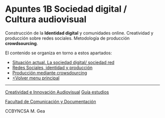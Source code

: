 # Apuntes 1B Sociedad digital / Cultura audiovisual

 Construcción de la **Identidad digital** y comunidades online. Creatividad y producción sobre redes sociales. Metodología de producción **crowdsourcing**.

 El contenido se organiza en torno a estos apartados: 

  - [Situación actual. La sociedad digital/ sociedad red](./sociedad_digital.md)
  - [Redes Sociales, identidad y producción](./RRSS.md)
  - [Producción mediante crowsdourcing](./crowdsourcing.md)
  - [<Volver menu principal](./../README.md)

    
-----

[Creatividad e Innovación Audiovisual](https://github.com/mgea/CRIAv) [Guía estudios](https://www.ugr.es/estudiantes/grados/grado-comunicacion-audiovisual/creacion-difusion-nuevos-contenidos-audiovis)
 
[Facultad de Comunicación y Documentación](https://fcd.ugr.es/)

CCBYNCSA M. Gea
